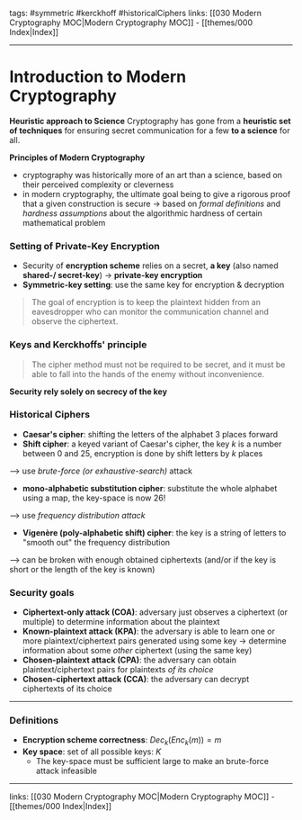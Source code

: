 tags: #symmetric #kerckhoff #historicalCiphers
links:  [[030 Modern Cryptography MOC|Modern Cryptography MOC]] - [[themes/000 Index|Index]]

---
# Introduction to Modern Cryptography

**Heuristic approach to Science**
Cryptography has gone from a **heuristic set of techniques** for ensuring secret communication for a few **to a science** for all.

**Principles of Modern Cryptography**
- cryptography was historically more of an art than a science, based on their perceived complexity or cleverness
- in modern cryptography, the ultimate goal being to give a rigorous proof that a given construction is secure -> based on *formal definitions* and _hardness assumptions_ about the algorithmic hardness of certain mathematical problem


### Setting of Private-Key Encryption

- Security of **encryption scheme** relies on a secret, **a key** (also named **shared-/ secret-key**) -> **private-key encryption**
- **Symmetric-key setting**: use the same key for encryption & decryption

> The goal of encryption is to keep the plaintext hidden from an eavesdropper who can monitor the communication channel and observe the ciphertext.


### Keys and Kerckhoffs' principle

> The cipher method must not be required to be secret, and it must be able to fall into the hands of the enemy without inconvenience.

**Security rely solely on secrecy of the key**

### Historical Ciphers

- **Caesar's cipher**: shifting the letters of the alphabet 3 places forward
- **Shift cipher**: a keyed variant of Caesar's cipher, the key $k$ is a number between 0 and 25, encryption is done by shift letters by $k$ places

--> use *brute-force (or exhaustive-search)* attack

- **mono-alphabetic substitution cipher**: substitute the whole alphabet using a map, the key-space is now $26!$

--> use *frequency distribution attack*

- **Vigenère (poly-alphabetic shift) cipher**: the key is a string of letters to "smooth out" the frequency distribution

--> can be broken with enough obtained ciphertexts (and/or if the key is short or the length of the key is known)

### Security goals

- **Ciphertext-only attack (COA)**: adversary just observes a ciphertext (or multiple) to determine information about the plaintext
- **Known-plaintext attack (KPA)**: the adversary is able to learn one or more plaintext/ciphertext pairs generated using some key -> determine information about some *other* ciphertext (using the same key)
- **Chosen-plaintext attack (CPA)**: the adversary can obtain plaintext/ciphertext pairs for plaintexts *of its choice*
- **Chosen-ciphertext attack (CCA)**: the adversary can decrypt ciphertexts of its choice

---

### Definitions

- **Encryption scheme correctness**: $Dec_k(Enc_k(m)) = m$
- **Key space**: set of all possible keys: $K$
	- The key-space must be sufficient large to make an brute-force attack infeasible

---
links: [[030 Modern Cryptography MOC|Modern Cryptography MOC]] - [[themes/000 Index|Index]]